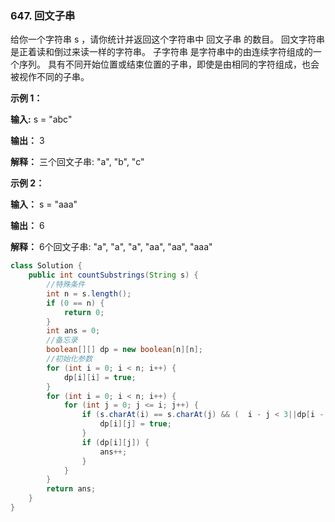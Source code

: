 ### 647. 回文子串

给你一个字符串 s ，请你统计并返回这个字符串中 回文子串 的数目。 回文字符串 是正着读和倒过来读一样的字符串。
子字符串 是字符串中的由连续字符组成的一个序列。 具有不同开始位置或结束位置的子串，即使是由相同的字符组成，也会被视作不同的子串。

**示例 1：**

**输入:** s = "abc"

**输出：** 3

**解释：** 三个回文子串: "a", "b", "c"


**示例 2：**

**输入：** s = "aaa"

**输出：** 6

**解释：** 6个回文子串: "a", "a", "a", "aa", "aa", "aaa"


```java
class Solution {
    public int countSubstrings(String s) {
        //特殊条件
        int n = s.length();
        if (0 == n) {
            return 0;
        }
        int ans = 0;
        //备忘录
        boolean[][] dp = new boolean[n][n];
        //初始化参数
        for (int i = 0; i < n; i++) {
            dp[i][i] = true;
        }
        for (int i = 0; i < n; i++) {
            for (int j = 0; j <= i; j++) {
                if (s.charAt(i) == s.charAt(j) && (  i - j < 3||dp[i - 1][j + 1])) {
                    dp[i][j] = true;
                }
                if (dp[i][j]) {
                    ans++;
                }
            }
        }
        return ans;
    }
}


```